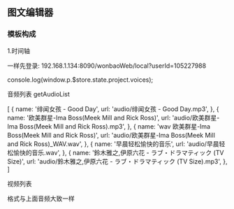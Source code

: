 ## 图文编辑器


### 模板构成

1.时间轴

一样先登录: 192.168.1.134:8090/wonbaoWeb/local?userId=105227988

console.log(window.p.$store.state.project.voices);

音频列表
getAudioList

[
    {
        name: '绯闻女孩 - Good Day',
        url: 'audio/绯闻女孩 - Good Day.mp3', 
    },
    {
        name: '欧美群星-Ima Boss(Meek Mill and Rick Ross)',
        url: 'audio/欧美群星-Ima Boss(Meek Mill and Rick Ross).mp3',
    },
    {
        name: 'wav 欧美群星-Ima Boss(Meek Mill and Rick Ross)',
        url: 'audio/欧美群星-Ima Boss(Meek Mill and Rick Ross)_WAV.wav',
    },
    {
        name: '早晨轻松愉快的音乐',
        url: 'audio/早晨轻松愉快的音乐.wav',
    },
    {
        name: '鈴木雅之,伊原六花 - ラブ・ドラマティック (TV Size)',
        url: 'audio/鈴木雅之,伊原六花 - ラブ・ドラマティック (TV Size).mp3',
    },
]




视频列表

格式与上面音频大致一样






